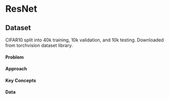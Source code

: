 # ResNet

## Dataset
CIFAR10 split into 40k training, 10k validation, and 10k testing. Downloaded from torchvision dataset library.

#### Problem


#### Approach


#### Key Concepts


#### Data

